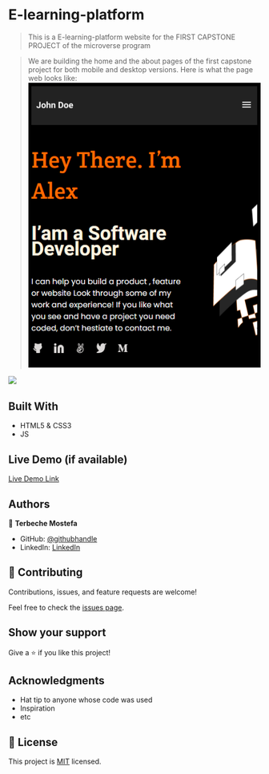 # E-learning-platform

>This is a E-learning-platform website for the FIRST CAPSTONE PROJECT of the microverse program


>We are building the home and the about pages of the first capstone project for both mobile and desktop versions.
Here is what the page web looks like:
![alt text](https://raw.githubusercontent.com/Terbeche/Project-1-Setup-and-mobile-version-skeleton/main/images/portfolio.PNG)

![](https://img.shields.io/badge/Microverse-blueviolet)



## Built With

- HTML5 & CSS3
- JS

## Live Demo (if available)


[Live Demo Link](https://terbeche.github.io/Project-1-Setup-and-mobile-version-skeleton/)


## Authors

👤 **Terbeche Mostefa**

- GitHub: [@githubhandle](https://github.com/Terbeche)
- LinkedIn: [LinkedIn](https://www.linkedin.com/in/mustapha-terbeche/)


## 🤝 Contributing

Contributions, issues, and feature requests are welcome!

Feel free to check the [issues page](https://github.com/Terbeche/Project-1-Setup-and-mobile-version-skeleton/issues/5).

## Show your support

Give a ⭐️ if you like this project!

## Acknowledgments

- Hat tip to anyone whose code was used
- Inspiration
- etc

## 📝 License

This project is [MIT](./MIT.md) licensed.
